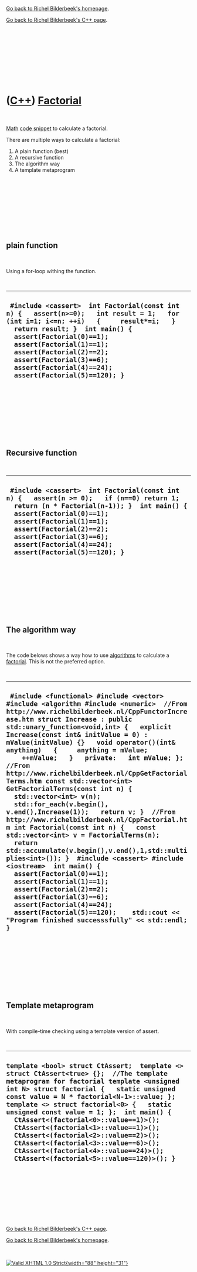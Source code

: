 [Go back to Richel Bilderbeek's homepage](index.htm).

[Go back to Richel Bilderbeek's C++ page](Cpp.htm).

 

 

 

 

 

([C++](Cpp.htm)) [Factorial](CppFactorial.htm)
==============================================

 

[Math](CppMath.htm) [code snippet](CppCodeSnippets.htm) to calculate a
factorial.

There are multiple ways to calculate a factorial:

1.  A plain function (best)
2.  A recursive function
3.  The algorithm way
4.  A template metaprogram

 

 

 

 

 

plain function
--------------

 

Using a for-loop withing the function.

 

  -------------------------------------------------------------------------------------------------------------------------------------------------------------------------------------------------------------------------------------------------------------------------------------------------------------------------------------------------
  ` #include <cassert>  int Factorial(const int n) {   assert(n>=0);   int result = 1;   for (int i=1; i<=n; ++i)   {     result*=i;   }   return result; }  int main() {   assert(Factorial(0)==1);   assert(Factorial(1)==1);   assert(Factorial(2)==2);   assert(Factorial(3)==6);   assert(Factorial(4)==24);   assert(Factorial(5)==120); }`
  -------------------------------------------------------------------------------------------------------------------------------------------------------------------------------------------------------------------------------------------------------------------------------------------------------------------------------------------------

 

 

 

 

 

Recursive function
------------------

 

  -------------------------------------------------------------------------------------------------------------------------------------------------------------------------------------------------------------------------------------------------------------------------------------------------------------------
  ` #include <cassert>  int Factorial(const int n) {   assert(n >= 0);   if (n==0) return 1;   return (n * Factorial(n-1)); }  int main() {   assert(Factorial(0)==1);   assert(Factorial(1)==1);   assert(Factorial(2)==2);   assert(Factorial(3)==6);   assert(Factorial(4)==24);   assert(Factorial(5)==120); }`
  -------------------------------------------------------------------------------------------------------------------------------------------------------------------------------------------------------------------------------------------------------------------------------------------------------------------

 

 

 

 

 

The algorithm way
-----------------

 

The code belows shows a way how to use [algorithms](CppAlgorithm.htm) to
calculate a [factorial](CppFactorial.htm). This is not the preferred
option.

 

  ------------------------------------------------------------------------------------------------------------------------------------------------------------------------------------------------------------------------------------------------------------------------------------------------------------------------------------------------------------------------------------------------------------------------------------------------------------------------------------------------------------------------------------------------------------------------------------------------------------------------------------------------------------------------------------------------------------------------------------------------------------------------------------------------------------------------------------------------------------------------------------------------------------------------------------------------------------------------------------------------------------------------------------------------------------------------------------------------------------------
  ` #include <functional> #include <vector> #include <algorithm #include <numeric>  //From http://www.richelbilderbeek.nl/CppFunctorIncrease.htm struct Increase : public std::unary_function<void,int> {   explicit Increase(const int& initValue = 0) : mValue(initValue) {}   void operator()(int& anything)   {     anything = mValue;     ++mValue;   }   private:   int mValue; };  //From http://www.richelbilderbeek.nl/CppGetFactorialTerms.htm const std::vector<int> GetFactorialTerms(const int n) {   std::vector<int> v(n);   std::for_each(v.begin(), v.end(),Increase(1));   return v; }  //From http://www.richelbilderbeek.nl/CppFactorial.htm int Factorial(const int n) {   const std::vector<int> v = FactorialTerms(n);   return std::accumulate(v.begin(),v.end(),1,std::multiplies<int>()); }  #include <cassert> #include <iostream>  int main() {   assert(Factorial(0)==1);   assert(Factorial(1)==1);   assert(Factorial(2)==2);   assert(Factorial(3)==6);   assert(Factorial(4)==24);   assert(Factorial(5)==120);    std::cout << "Program finished successsfully" << std::endl; }`
  ------------------------------------------------------------------------------------------------------------------------------------------------------------------------------------------------------------------------------------------------------------------------------------------------------------------------------------------------------------------------------------------------------------------------------------------------------------------------------------------------------------------------------------------------------------------------------------------------------------------------------------------------------------------------------------------------------------------------------------------------------------------------------------------------------------------------------------------------------------------------------------------------------------------------------------------------------------------------------------------------------------------------------------------------------------------------------------------------------------------

 

 

 

 

 

Template metaprogram
--------------------

 

With compile-time checking using a template version of assert.

 

  ------------------------------------------------------------------------------------------------------------------------------------------------------------------------------------------------------------------------------------------------------------------------------------------------------------------------------------------------------------------------------------------------------------------------------------------------------------------------------------------------------------------------------------------------------------------------------
  ` template <bool> struct CtAssert;  template <> struct CtAssert<true> {};  //The template metaprogram for factorial template <unsigned int N> struct factorial {   static unsigned const value = N * factorial<N-1>::value; };  template <> struct factorial<0> {   static unsigned const value = 1; };  int main() {   CtAssert<(factorial<0>::value==1)>();   CtAssert<(factorial<1>::value==1)>();   CtAssert<(factorial<2>::value==2)>();   CtAssert<(factorial<3>::value==6)>();   CtAssert<(factorial<4>::value==24)>();   CtAssert<(factorial<5>::value==120)>(); } `
  ------------------------------------------------------------------------------------------------------------------------------------------------------------------------------------------------------------------------------------------------------------------------------------------------------------------------------------------------------------------------------------------------------------------------------------------------------------------------------------------------------------------------------------------------------------------------------

 

 

 

 

 

[Go back to Richel Bilderbeek's C++ page](Cpp.htm).

[Go back to Richel Bilderbeek's homepage](index.htm).

 

[![Valid XHTML 1.0 Strict](valid-xhtml10.png){width="88"
height="31"}](http://validator.w3.org/check?uri=referer)
